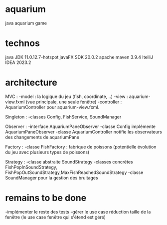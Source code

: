 # aquarium
java aquarium game

# technos
java JDK 11.0.12.7-hotspot
javaFX SDK 20.0.2
apache maven 3.9.4
ItelliJ IDEA 2023.2

# architecture
MVC :
-model : la logique du jeu (fish, coordinate, ..)
-view : aquarium-view.fxml (vue principale, une seule fenêtre)
-controller : AquariumController pour aquarium-view.fxml.

Singleton :
-classes Config, FishService, SoundManager

Observer :
-interface AquariumPaneObserver 
-classe Config implémente AquariumPaneObserver
-classe AquariumController notifie les observateurs des changements de aquariumPane

Factory :
-classe FishFactory : fabrique de poissons (potentielle évolution du jeu avec plusieurs types de poissons)

Strategy :
-classe abstraite SoundStrategy
-classes concrètes FishPopInSoundStrategy, FishPopOutSoundStrategy,MaxFishReachedSoundStrategy
-classe SoundManager pour la gestion des bruitages


# remains to be done
-implémenter le reste des tests
-gérer le use case réduction taille de la fenêtre
(le use case fenêtre qui s'étend est géré)

